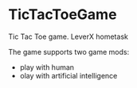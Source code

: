 # TicTacToeGame
Tic Tac Toe game. LeverX hometask

The game supports two game mods:
  * play with human
  * olay with artificial intelligence
